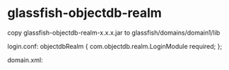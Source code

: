 # glassfish-objectdb-realm

copy glassfish-objectdb-realm-x.x.x.jar to glassfish/domains/domain1/lib

login.conf:
  objectdbRealm {
    com.objectdb.realm.LoginModule required;
  };

domain.xml:
  <auth-realm name="objectdb-realm" classname="com.objectdb.realm.ObjectDBRealm">
    <property name="url" value="/opt/objectdb/db/app.odb"></property>
    <property name="user-entity" value="User"></property>
    <property name="user-name-column" value="login"></property>
    <property name="password-column" value="password"></property>
    <property name="group-name-column" value="groupName"></property>
  </auth-realm>